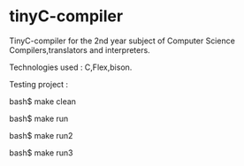 # tinyC-compiler

TinyC-compiler for the 2nd year subject of Computer Science Compilers,translators and interpreters.

Technologies used : C,Flex,bison.


Testing project :

bash$ make clean

bash$ make run

bash$ make run2

bash$ make run3

